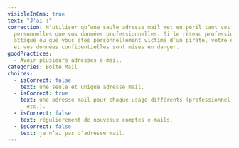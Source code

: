 ```yaml
---
visibleInCms: true
text: "J'ai :"
correction: N’utiliser qu’une seule adresse mail met en péril tant vos données
  personnelles que vos données professionnelles. Si le réseau professionnel est
  attaqué ou que vous êtes personnellement victime d’un pirate, votre entreprise
  et vos données confidentielles sont mises en danger.
goodPractices:
  - Avoir plusieurs adresses e-mail.
categories: Boîte Mail
choices:
  - isCorrect: false
    text: une seule et unique adresse mail.
  - isCorrect: true
    text: une adresse mail pour chaque usage différents (professionnel, personnel,
      etc.).
  - isCorrect: false
    text: régulièrement de nouveaux comptes e-mails.
  - isCorrect: false
    text: je n’ai pas d’adresse mail.
---
```

